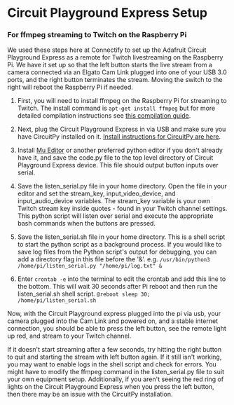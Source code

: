 # Circuit Playground Express Setup

### For ffmpeg streaming to Twitch on the Raspberry Pi

We used these steps here at Connectify to set up the Adafruit Circuit Playground Express as a remote for Twitch livestreaming on the Raspberry Pi. We have it set up so that the left button starts the live stream from a camera connected via an Elgato Cam Link plugged into one of your USB 3.0 ports, and the right button terminates the stream. Moving the switch to the right will reboot the Raspberry Pi if needed. 

1. First, you will need to install ffmpeg on the Raspberry Pi for streaming to Twitch. The install command is `apt-get install ffmpeg` but for more detailed compilation instructions see [this compilation guide](https://trac.ffmpeg.org/wiki/CompilationGuide/Ubuntu).

1. Next, plug the Circuit Playground Express in via USB and make sure you have CircuitPy installed on it. [Install instructions for CircuitPy are here](https://learn.adafruit.com/welcome-to-circuitpython/installing-circuitpython).

1. Install [Mu Editor](https://codewith.mu/en/howto/1.0/install_raspberry_pi) or another preferred python editor if you don't already have it, and save the code.py file to the top level directory of Circuit Playground Express device. This file should output button inputs over serial.

1. Save the listen_serial.py file in your home directory. Open the file in your editor and set the stream_key, input_video_device, and input_audio_device variables. The stream_key variable is your own Twitch stream key inside quotes - found in your Twitch channel settings. This python script will listen over serial and execute the appropriate bash commands when the buttons are pressed.

1. Save the listen_serial.sh file in your home directory. This is a shell script to start the python script as a background process. If you would like to save log files from the Python script's output for debugging, you can add a directory flag in this file before the '&'. e.g. `/usr/bin/python3 /home/pi/listen_serial.py "/home/pi/log.txt" &` 

1. Enter `crontab -e` into the terminal to edit the crontab and add this line to the bottom. This will wait 30 seconds after Pi reboot and then run the listen_serial.sh shell script.
``` @reboot sleep 30; /home/pi/listen_serial.sh ```

Now, with the Circuit Playground express plugged into the pi via usb, your camera plugged into the Cam Link and powered on, and a stable internet connection, you should be able to press the left button, see the remote light up red, and stream to your Twitch channel. 

If it doesn't start streaming after a few seconds, try hitting the right button to quit and starting the stream with left button again. If it still isn't working, you may want to enable logs in the shell script and check for errors. You might have to modify the ffmpeg command in the listen_serial.py file to suit your own equipment setup. Additionally, if you aren't seeing the red ring of lights on the Circuit Playground Express when you press the left button, then there may be an issue with the CircuitPy installation. 

